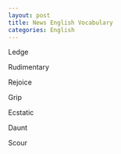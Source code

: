 ```yaml
---
layout: post
title: News English Vocabulary
categories: English
---
```


Ledge

Rudimentary

Rejoice

Grip

Ecstatic

Daunt

Scour